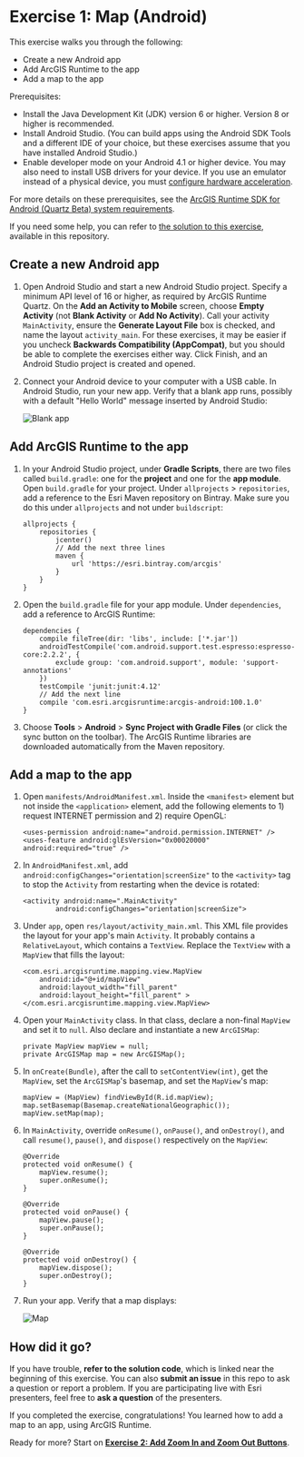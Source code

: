 # Exercise 1: Map (Android)

This exercise walks you through the following:
- Create a new Android app
- Add ArcGIS Runtime to the app
- Add a map to the app

Prerequisites:
- Install the Java Development Kit (JDK) version 6 or higher. Version 8 or higher is recommended.
- Install Android Studio. (You can build apps using the Android SDK Tools and a different IDE of your choice, but these exercises assume that you have installed Android Studio.)
- Enable developer mode on your Android 4.1 or higher device. You may also need to install USB drivers for your device. If you use an emulator instead of a physical device, you must [configure hardware acceleration](https://developer.android.com/studio/run/emulator-acceleration.html).

For more details on these prerequisites, see the [ArcGIS Runtime SDK for Android (Quartz Beta) system requirements](https://developers.arcgis.com/android/beta/guide/system-requirements.htm).

If you need some help, you can refer to [the solution to this exercise](../../solutions/Android/Ex1_Map), available in this repository.

## Create a new Android app
1. Open Android Studio and start a new Android Studio project. Specify a minimum API level of 16 or higher, as required by ArcGIS Runtime Quartz. On the **Add an Activity to Mobile** screen, choose **Empty Activity** (not **Blank Activity** or **Add No Activity**). Call your activity `MainActivity`, ensure the **Generate Layout File** box is checked, and name the layout `activity_main`. For these exercises, it may be easier if you uncheck **Backwards Compatibility (AppCompat)**, but you should be able to complete the exercises either way. Click Finish, and an Android Studio project is created and opened.

1. Connect your Android device to your computer with a USB cable. In Android Studio, run your new app. Verify that a blank app runs, possibly with a default "Hello World" message inserted by Android Studio:

    ![Blank app](01-blank-app.png)
    
## Add ArcGIS Runtime to the app

1. In your Android Studio project, under **Gradle Scripts**, there are two files called `build.gradle`: one for the **project** and one for the **app module**. Open `build.gradle` for your project. Under `allprojects` > `repositories`, add a reference to the Esri Maven repository on Bintray. Make sure you do this under `allprojects` and not under `buildscript`:

    ```
    allprojects {
        repositories {
            jcenter()
            // Add the next three lines
            maven {
                url 'https://esri.bintray.com/arcgis'
            }
        }
    }
    ```
    
1. Open the `build.gradle` file for your app module. Under `dependencies`, add a reference to ArcGIS Runtime:

    ```
    dependencies {
        compile fileTree(dir: 'libs', include: ['*.jar'])
        androidTestCompile('com.android.support.test.espresso:espresso-core:2.2.2', {
            exclude group: 'com.android.support', module: 'support-annotations'
        })
        testCompile 'junit:junit:4.12'
        // Add the next line
        compile 'com.esri.arcgisruntime:arcgis-android:100.1.0'
    }
    ```
    
1. Choose **Tools** > **Android** > **Sync Project with Gradle Files** (or click the sync button on the toolbar). The ArcGIS Runtime libraries are downloaded automatically from the Maven repository.

## Add a map to the app

1. Open `manifests/AndroidManifest.xml`. Inside the `<manifest>` element but not inside the `<application>` element, add the following elements to 1) request INTERNET permission and 2) require OpenGL:

    ```
    <uses-permission android:name="android.permission.INTERNET" />
    <uses-feature android:glEsVersion="0x00020000" android:required="true" />
    ```
    
1. In `AndroidManifest.xml`, add `android:configChanges="orientation|screenSize"` to the `<activity>` tag to stop the `Activity` from restarting when the device is rotated:

    ```
    <activity android:name=".MainActivity"
            android:configChanges="orientation|screenSize">
    ```

1. Under `app`, open `res/layout/activity_main.xml`. This XML file provides the layout for your app's main `Activity`. It probably contains a `RelativeLayout`, which contains a `TextView`. Replace the `TextView` with a `MapView` that fills the layout:

    ```
    <com.esri.arcgisruntime.mapping.view.MapView
        android:id="@+id/mapView"
        android:layout_width="fill_parent"
        android:layout_height="fill_parent" >
    </com.esri.arcgisruntime.mapping.view.MapView>
    ```

1. Open your `MainActivity` class. In that class, declare a non-final `MapView` and set it to `null`. Also declare and instantiate a new `ArcGISMap`:

    ```
    private MapView mapView = null;
    private ArcGISMap map = new ArcGISMap();
    ```
    
1. In `onCreate(Bundle)`, after the call to `setContentView(int)`, get the `MapView`, set the `ArcGISMap`'s basemap, and set the `MapView`'s map:

    ```
    mapView = (MapView) findViewById(R.id.mapView);
    map.setBasemap(Basemap.createNationalGeographic());
    mapView.setMap(map);
    ```
    
1. In `MainActivity`, override `onResume()`, `onPause()`, and `onDestroy()`, and call `resume()`, `pause()`, and `dispose()` respectively on the `MapView`:

    ```
    @Override
    protected void onResume() {
        mapView.resume();
        super.onResume();
    }

    @Override
    protected void onPause() {
        mapView.pause();
        super.onPause();
    }

    @Override
    protected void onDestroy() {
        mapView.dispose();
        super.onDestroy();
    }
    ```
    
1. Run your app. Verify that a map displays:

    ![Map](02-map.png)
    
## How did it go?

If you have trouble, **refer to the solution code**, which is linked near the beginning of this exercise. You can also **submit an issue** in this repo to ask a question or report a problem. If you are participating live with Esri presenters, feel free to **ask a question** of the presenters.

If you completed the exercise, congratulations! You learned how to add a map to an app, using ArcGIS Runtime.

Ready for more? Start on [**Exercise 2: Add Zoom In and Zoom Out Buttons**](Exercise%202%20Zoom%20Buttons.md).
